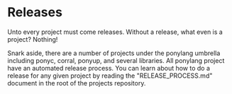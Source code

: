 # Releases

Unto every project must come releases. Without a release, what even is a project? Nothing!

Snark aside, there are a number of projects under the ponylang umbrella including ponyc, corral, ponyup, and several libraries. All ponylang project have an automated release process. You can learn about how to do a release for any given project by reading the "RELEASE_PROCESS.md" document in the root of the projects repository.

